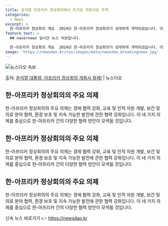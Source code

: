 ```yaml
---
title: 윤석열 아프리카 정상회의에서 뜨거운 개회사로 주목
categories:
  - News
excerpt: >
  한-아프리카 정상회의 개요  2024년 한-아프리카 정상회의가 성대하게 개막되었습니다. 이 회의는 양 대륙 …
feature_text: >
  ## navernews 실시간 뉴스 속보입니다.

  한-아프리카 정상회의 개요  2024년 한-아프리카 정상회의가 성대하게 개막되었습니다. 이 회의는 양 대륙 …
image: 'https://newsdao.kr/res/images/meta/newsdao_breakingnews.jpg'
---
```


![뉴스다오 속보](https://newsdao.kr/res/images/meta/newsdao_breakingnews.jpg)

<p>출처: <a href="https://newsdao.kr/4060" rel="dofollow">윤석열 대통령, 아프리카 정상회의 개회사 화제!</a> | 뉴스다오</p>

<h2 data-ke-size="size26">한-아프리카 정상회의의 주요 의제</h2>
<p data-ke-size="size16">한-아프리카 정상회의의 주요 의제는 경제 협력 강화, 교육 및 인적 자원 개발, 보건 및 의료 분야 협력, 환경 보호 및 지속 가능한 발전에 관한 협력 강화입니다. 이 네 가지 의제를 중심으로 한-아프리카 간의 다양한 협력 방안이 모색될 것입니다.</p>

<h2 data-ke-size="size26">한-아프리카 정상회의의 주요 의제</h2>
<p data-ke-size="size16">한-아프리카 정상회의의 주요 의제는 경제 협력 강화, 교육 및 인적 자원 개발, 보건 및 의료 분야 협력, 환경 보호 및 지속 가능한 발전에 관한 협력 강화입니다. 이 네 가지 의제를 중심으로 한-아프리카 간의 다양한 협력 방안이 모색될 것입니다.</p>

<h2 data-ke-size="size26">한-아프리카 정상회의의 주요 의제</h2>
<p data-ke-size="size16">한-아프리카 정상회의의 주요 의제는 경제 협력 강화, 교육 및 인적 자원 개발, 보건 및 의료 분야 협력, 환경 보호 및 지속 가능한 발전에 관한 협력 강화입니다. 이 네 가지 의제를 중심으로 한-아프리카 간의 다양한 협력 방안이 모색될 것입니다.</p> 

신속 뉴스 바로가기 👉 <a href="https://newsdao.kr" rel="dofollow">https://newsdao.kr</a>


